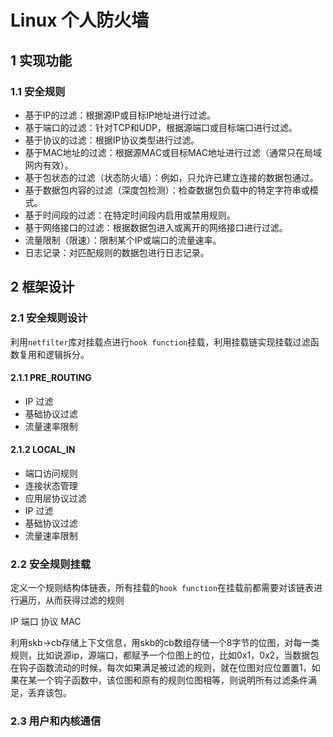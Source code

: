 # Linux 个人防火墙

## 1 实现功能

### 1.1 安全规则

+ 基于IP的过滤：根据源IP或目标IP地址进行过滤。
+ 基于端口的过滤：针对TCP和UDP，根据源端口或目标端口进行过滤。
+ 基于协议的过滤：根据IP协议类型进行过滤。
+ 基于MAC地址的过滤：根据源MAC或目标MAC地址进行过滤（通常只在局域网内有效）。
+ 基于包状态的过滤（状态防火墙）：例如，只允许已建立连接的数据包通过。
+ 基于数据包内容的过滤（深度包检测）：检查数据包负载中的特定字符串或模式。
+ 基于时间段的过滤：在特定时间段内启用或禁用规则。
+ 基于网络接口的过滤：根据数据包进入或离开的网络接口进行过滤。
+ 流量限制（限速）：限制某个IP或端口的流量速率。
+ 日志记录：对匹配规则的数据包进行日志记录。

## 2 框架设计

### 2.1 安全规则设计
利用`netfilter`库对挂载点进行`hook function`挂载，利用挂载链实现挂载过滤函数复用和逻辑拆分。

#### 2.1.1 PRE_ROUTING
+ IP 过滤
+ 基础协议过滤
+ 流量速率限制

#### 2.1.2 LOCAL_IN
+ 端口访问规则
+ 连接状态管理
+ 应用层协议过滤
+ IP 过滤
+ 基础协议过滤
+ 流量速率限制

### 2.2 安全规则挂载

定义一个规则结构体链表，所有挂载的`hook function`在挂载前都需要对该链表进行遍历，从而获得过滤的规则

IP 端口 协议 MAC

利用skb->cb存储上下文信息，用skb的cb数组存储一个8字节的位图，对每一类规则，比如说源ip，源端口，都赋予一个位图上的位，比如0x1，0x2，当数据包在钩子函数流动的时候，每次如果满足被过滤的规则，就在位图对应位置置1，如果在某一个钩子函数中，该位图和原有的规则位图相等，则说明所有过滤条件满足，丢弃该包。

### 2.3 用户和内核通信


